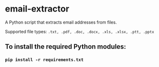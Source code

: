 # email-extractor
A Python script that extracts email addresses from files.

Supported file types: `.txt, .pdf, .doc, .docx, .xls, .xlsx, .ptt, .pptx`

## To install the required Python modules:
### `pip install -r requirements.txt`
